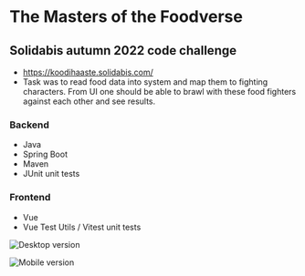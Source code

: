 # The Masters of the Foodverse

## Solidabis autumn 2022 code challenge

- https://koodihaaste.solidabis.com/
- Task was to read food data into system and map them to fighting characters. From UI one should be able to brawl with these food fighters against each other and see results.

### Backend

- Java
- Spring Boot
- Maven
- JUnit unit tests

### Frontend

- Vue
- Vue Test Utils / Vitest unit tests

![Desktop version](/src-vue-frontend/public/images/app-desktop.png)

![Mobile version](/src-vue-fronten/public/images/app-mobile.png)
